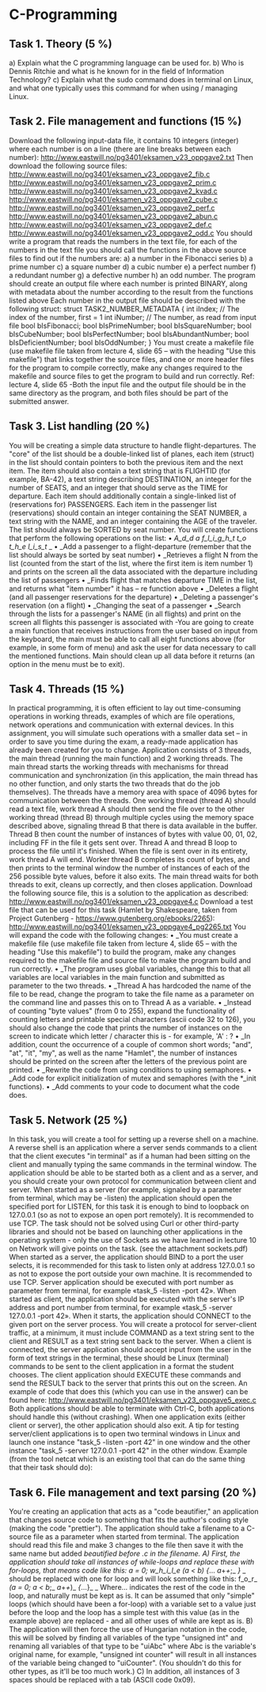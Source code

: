 # C-Programming

## Task 1. Theory (5 %)
a) Explain what the C programming language can be used for.
b) Who is Dennis Ritchie and what is he known for in the field of Information Technology?
c) Explain what the sudo command does in terminal on Linux, and what one typically uses this command for when using / managing Linux.

## Task 2. File management and functions (15 %)
Download the following input-data file, it contains 10 integers (integer) where each number is on a line (there are line breaks between each number):
http://www.eastwill.no/pg3401/eksamen_v23_oppgave2.txt
Then download the following source files:
http://www.eastwill.no/pg3401/eksamen_v23_oppgave2_fib.c
http://www.eastwill.no/pg3401/eksamen_v23_oppgave2_prim.c
http://www.eastwill.no/pg3401/eksamen_v23_oppgave2_kvad.c
http://www.eastwill.no/pg3401/eksamen_v23_oppgave2_cube.c
http://www.eastwill.no/pg3401/eksamen_v23_oppgave2_perf.c
http://www.eastwill.no/pg3401/eksamen_v23_oppgave2_abun.c
http://www.eastwill.no/pg3401/eksamen_v23_oppgave2_def.c
http://www.eastwill.no/pg3401/eksamen_v23_oppgave2_odd.c
You should write a program that reads the numbers in the text file, for each of the numbers in the text file you should call the functions in the above source files to find out if the numbers are:
a) a number in the Fibonacci series
b) a prime number
c) a square number
d) a cubic number
e) a perfect number
f) a redundant number
g) a defective number
h) an odd number.
The program should create an output file where each number is printed BINARY, along with metadata about the number according to the result from the functions listed above
Each number in the output file should be described with the following struct:
struct TASK2_NUMBER_METADATA {
int iIndex; // The index of the number, first = 1
int iNumber; // The number, as read from input file
bool bIsFibonacci;
bool bIsPrimeNumber;
bool bIsSquareNumber;
bool bIsCubeNumber;
bool bIsPerfectNumber;
bool bIsAbundantNumber;
bool bIsDeficientNumber;
bool bIsOddNumber;
}
You must create a makefile file (use makefile file taken from lecture 4, slide 65 – with the heading "Use this makefile") that links together the source files, and one or more header files for the program to compile correctly, make any changes required to the makefile and source files to get the program to build and run correctly.
Ref: lecture 4, slide 65
-Both the input file and the output file should be in the same directory as the program, and both files should be part of the submitted answer.

## Task 3. List handling (20 %)
You will be creating a simple data structure to handle flight-departures. The "core" of the list should be a double-linked list of planes, each item (struct) in the list should contain pointers to both the previous item and the next item.
The item should also contain a text string that is FLIGHTID (for example, BA-42), a text string describing DESTINATION, an integer for the number of SEATS, and an integer that should serve as the TIME for departure. Each item should additionally contain a single-linked list of (reservations for) PASSENGERS. Each item in the passenger list (reservations) should contain an integer containing the SEAT NUMBER, a text string with the NAME, and an integer containing the AGE of the traveler.
The list should always be SORTED by seat number.
You will create functions that perform the following operations on the list:
• _A_d_d_ _a_ _f_l_i_g_h_t_ _t_o_ _t_h_e_ _l_i_s_t_ _
• _Add a passenger to a flight-departure (remember that the list should always be sorted by seat number)
• _Retrieves a flight N from the list (counted from the start of the list, where the first item is item number 1) and prints on the screen all the data associated with the departure including the list of passengers
• _Finds flight that matches departure TIME in the list, and returns what "item number" it has – re function above
• _Deletes a flight (and all passenger reservations for the departure)
• _Deleting a passenger's reservation (on a flight)
• _Changing the seat of a passenger
• _Search through the lists for a passenger's NAME (in all flights) and print on the screen all flights this passenger is associated with
-You are going to create a main function that receives instructions from the user based on input from the keyboard, the main must be able to call all eight functions above (for example, in some form of menu) and ask the user for data necessary to call the mentioned functions. Main should clean up all data before it returns (an option in the menu must be to exit).

## Task 4. Threads (15 %)
In practical programming, it is often efficient to lay out time-consuming operations in working threads, examples of which are file operations, network operations and communication with external devices. In this assignment, you will simulate such operations with a smaller data set – in order to save you time during the exam, a ready-made application has already been created for you to change.
Application consists of 3 threads, the main thread (running the main function) and 2 working threads. The main thread starts the working threads with mechanisms for
thread communication and synchronization (in this application, the main thread has no other function, and only starts the two threads that do the job themselves). The threads have a memory area with space of 4096 bytes for communication between the threads.
One working thread (thread A) should read a text file, work thread A should then send the file over to the other working thread (thread B) through multiple cycles using the memory space described above, signaling thread B that there is data available in the buffer. Thread B then count the number of instances of bytes with value 00, 01, 02, including FF in the file it gets sent over. Thread A and thread B loop to process the file until it's finished. When the file is sent over in its entirety, work thread A will end. Worker thread B completes its count of bytes, and then prints to the terminal window the number of instances of each of the 256 possible byte values, before it also exits. The main thread waits for both threads to exit, cleans up correctly, and then closes application.
Download the following source file, this is a solution to the application as described:
http://www.eastwill.no/pg3401/eksamen_v23_oppgave4.c
Download a test file that can be used for this task (Hamlet by Shakespeare, taken from Project Gutenberg - https://www.gutenberg.org/ebooks/2265):
http://www.eastwill.no/pg3401/eksamen_v23_oppgave4_pg2265.txt
You will expand the code with the following changes:
• _You must create a makefile file (use makefile file taken from lecture 4, slide 65 – with the heading "Use this makefile") to build the program, make any changes required to the makefile file and source file to make the program build and run correctly.
• _The program uses global variables, change this to that all variables are local variables in the main function and submitted as parameter to the two threads.
• _Thread A has hardcoded the name of the file to be read, change the program to take the file name as a parameter on the command line and passes this on to Thread A as a variable.
• _Instead of counting "byte values" (from 0 to 255), expand the functionality of counting letters and printable special characters (ascii code 32 to 126), you should also change the code that prints the number of instances on the screen to indicate which letter / character this is - for example, 'A' : ?
• _In addition, count the occurrence of a couple of common short words; "and", "at", "it", "my", as well as the name "Hamlet", the number of instances should be printed on the screen after the letters of the previous point are printed.
• _Rewrite the code from using conditions to using semaphores.
• _Add code for explicit initialization of mutex and semaphores (with the *_init functions).
• _Add comments to your code to document what the code does.

## Task 5. Network (25 %)
In this task, you will create a tool for setting up a reverse shell on a machine. A reverse shell is an application where a server sends commands to a client that the client executes "in terminal" as if a human had been sitting on the client and manually typing the same commands in the terminal window. The application should be able to be started both as a client and as a server, and you should create your own protocol for communication between client and server. When started as a server (for example, signaled by a parameter from terminal, which may be -listen) the application should open the specified port for LISTEN, for this task it is enough to bind to loopback on 127.0.0.1 (so as not to expose an open port remotely). It is recommended to use TCP.
The task should not be solved using Curl or other third-party libraries and should not be based on launching other applications in the operating system - only the use of Sockets as we have learned in lecture 10 on Network will give points on the task.
(see the attachment sockets.pdf)
When started as a server, the application should BIND to a port the user selects, it is recommended for this task to listen only at address 127.0.0.1 so as not to expose the port outside your own machine. It is recommended to use TCP. Server application should be executed with port number as parameter from terminal, for example «task_5 -listen -port 42».
When started as client, the application should be executed with the server's IP address and port number from terminal, for example «task_5 -server 127.0.0.1 -port 42». When it starts, the application should CONNECT to the given port on the server process.
You will create a protocol for server-client traffic, at a minimum, it must include COMMAND as a text string sent to the client and RESULT as a text string sent back to the server. When a client is connected, the server application should accept input from the user in the form of text strings in the terminal, these should be Linux (terminal) commands to be sent to the client application in a format the student chooses. The client application should EXECUTE these commands and send the RESULT back to the server that prints this out on the screen. An example of code that does this (which you can use in the answer) can be found here:
http://www.eastwill.no/pg3401/eksamen_v23_oppgave5_exec.c
Both applications should be able to terminate with Ctrl-C, both applications should handle this (without crashing). When one application exits (either client or server), the other application should also exit.
A tip for testing server/client applications is to open two terminal windows in Linux and launch one instance "task_5 -listen -port 42" in one window and the other instance "task_5 -server 127.0.0.1 -port 42" in the other window. Example (from the tool netcat which is an existing tool that can do the same thing that their task should
do):

## Task 6. File management and text parsing (20 %)
You're creating an application that acts as a "code beautifier," an application that changes source code to something that fits the author's coding style (making the code "prettier").
The application should take a filename to a C-source file as a parameter when started from terminal. The application should read this file and make 3 changes to the file then save it with the same name but added _beautified before .c in the filename.
A) First, the application should take all instances of while-loops and replace these with for-loops, that means code like this:
a = 0;
w_h_i_l_e_ _(_a_ _<_ _b_)_ _{_… _a_+_+_;_ _}_ _
should be replaced with one for loop and will look something like this:
f_o_r_ _(_a_ _=_ _0_;_ _a_ _<_ _b_;_ _a_+_+_)_ _{_…}_ _
Where... indicates the rest of the code in the loop, and naturally must be kept as is. It can be assumed that only "simple" loops (which should have been a for-loop) with a variable set to a value just before the loop and the loop has a simple test with this value (as in the example above) are replaced - and all other uses of while are kept as is.
B) The application will then force the use of Hungarian notation in the code, this will be solved by finding all variables of the type "unsigned int" and renaming all variables of that type to be "uiAbc" where Abc is the variable's original name, for example, "unsigned int counter" will result in all instances of the variable being changed to "uiCounter". (You shouldn't do this for other types, as it'll be too much work.)
C) In addition, all instances of 3 spaces should be replaced with a tab (ASCII code 0x09).
